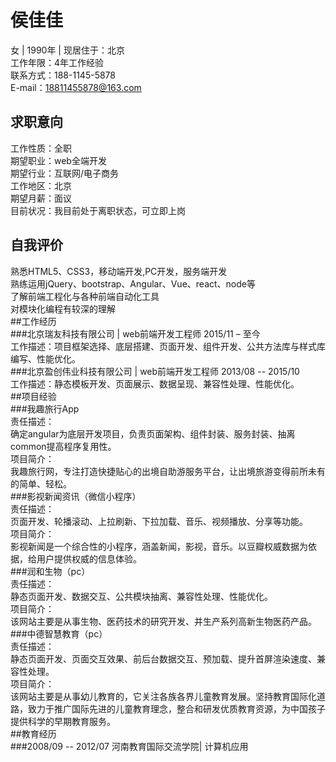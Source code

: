 # 侯佳佳<br>
女 | 1990年 | 现居住于：北京<br>
工作年限：4年工作经验<br>
联系方式：188-1145-5878<br>
E-mail：18811455878@163.com<br>
## 求职意向<br>
工作性质：全职<br>
期望职业：web全端开发<br>
期望行业：互联网/电子商务<br>
工作地区：北京<br>
期望月薪：面议<br>
目前状况：我目前处于离职状态，可立即上岗<br>
## 自我评价<br>
熟悉HTML5、CSS3，移动端开发,PC开发，服务端开发<br>
熟练运用jQuery、bootstrap、Angular、Vue、react、node等<br>
了解前端工程化与各种前端自动化工具<br>
对模块化编程有较深的理解<br>
##工作经历<br>
###北京瑞友科技有限公司 | web前端开发工程师  2015/11 – 至今<br>
工作描述：项目框架选择、底层搭建、页面开发、组件开发、公共方法库与样式库编写、性能优化。<br>
###北京盈创伟业科技有限公司 | web前端开发工程师  2013/08 -- 2015/10<br>
工作描述：静态模板开发、页面展示、数据呈现、兼容性处理、性能优化。<br>
##项目经验<br>
###我趣旅行App  <br>
责任描述：<br>
	确定angular为底层开发项目，负责页面架构、组件封装、服务封装、抽离common提高程序复用性。<br>
项目简介：<br>
我趣旅行网，专注打造快捷贴心的出境自助游服务平台，让出境旅游变得前所未有的简单、轻松。<br>
###影视新闻资讯（微信小程序）  <br>
责任描述：<br>
页面开发、轮播滚动、上拉刷新、下拉加载、音乐、视频播放、分享等功能。<br>
项目简介：<br>
影视新闻是一个综合性的小程序，涵盖新闻，影视，音乐。以豆瓣权威数据为依据，给用户提供权威的信息体验。<br>
###润和生物（pc）<br> 
责任描述：<br>
静态页面开发、数据交互、公共模块抽离、兼容性处理、性能优化。<br>
项目简介：<br>
该网站主要是从事生物、医药技术的研究开发、并生产系列高新生物医药产品。<br>
###中德智慧教育（pc）<br>
责任描述：<br>
静态页面开发、页面交互效果、前后台数据交互、预加载、提升首屏渲染速度、兼容性处理。<br>
项目简介：<br>
该网站主要是从事幼儿教育的，它关注各族各界儿童教育发展。坚持教育国际化道路，致力于推广国际先进的儿童教育理念，整合和研发优质教育资源，为中国孩子提供科学的早期教育服务。<br>
##教育经历<br>
###2008/09 -- 2012/07  河南教育国际交流学院| 计算机应用 






